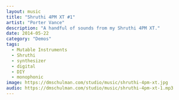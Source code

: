 ```yaml
---
layout: music
title: "Shruthi 4PM XT #1"
artist: "Porter Vance"
description: "A handful of sounds from my Shruthi 4PM XT."
date: 2014-05-22
category: "Demos"
tags: 
  - Mutable Instruments
  - Shruthi
  - synthesizer
  - digital
  - DIY
  - monophonic
image: https://dmschulman.com/studio/music/shruthi-4pm-xt.jpg
audio: https://dmschulman.com/studio/music/shruthi-4pm-xt-1.mp3
---
```

